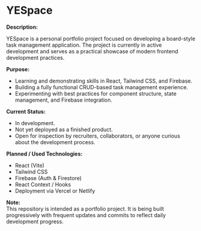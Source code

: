 # YESpace

**Description:**

YESpace is a personal portfolio project focused on developing a board-style task management application. The project is currently in active development and serves as a practical showcase of modern frontend development practices.

**Purpose:**  
- Learning and demonstrating skills in React, Tailwind CSS, and Firebase.  
- Building a fully functional CRUD-based task management experience.  
- Experimenting with best practices for component structure, state management, and Firebase integration.

**Current Status:**  
- In development.  
- Not yet deployed as a finished product.  
- Open for inspection by recruiters, collaborators, or anyone curious about the development process.

**Planned / Used Technologies:**  
- React (Vite)  
- Tailwind CSS  
- Firebase (Auth & Firestore)  
- React Context / Hooks  
- Deployment via Vercel or Netlify

**Note:**  
This repository is intended as a portfolio project. It is being built progressively with frequent updates and commits to reflect daily development progress.
